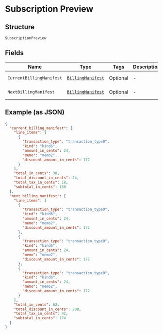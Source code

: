 
# Subscription Preview

## Structure

`SubscriptionPreview`

## Fields

| Name | Type | Tags | Description | Getter | Setter |
|  --- | --- | --- | --- | --- | --- |
| `CurrentBillingManifest` | [`BillingManifest`](../../doc/models/billing-manifest.md) | Optional | - | BillingManifest getCurrentBillingManifest() | setCurrentBillingManifest(BillingManifest currentBillingManifest) |
| `NextBillingManifest` | [`BillingManifest`](../../doc/models/billing-manifest.md) | Optional | - | BillingManifest getNextBillingManifest() | setNextBillingManifest(BillingManifest nextBillingManifest) |

## Example (as JSON)

```json
{
  "current_billing_manifest": {
    "line_items": [
      {
        "transaction_type": "transaction_type0",
        "kind": "kind6",
        "amount_in_cents": 24,
        "memo": "memo2",
        "discount_amount_in_cents": 172
      }
    ],
    "total_in_cents": 38,
    "total_discount_in_cents": 24,
    "total_tax_in_cents": 18,
    "subtotal_in_cents": 150
  },
  "next_billing_manifest": {
    "line_items": [
      {
        "transaction_type": "transaction_type0",
        "kind": "kind6",
        "amount_in_cents": 24,
        "memo": "memo2",
        "discount_amount_in_cents": 172
      },
      {
        "transaction_type": "transaction_type0",
        "kind": "kind6",
        "amount_in_cents": 24,
        "memo": "memo2",
        "discount_amount_in_cents": 172
      },
      {
        "transaction_type": "transaction_type0",
        "kind": "kind6",
        "amount_in_cents": 24,
        "memo": "memo2",
        "discount_amount_in_cents": 172
      }
    ],
    "total_in_cents": 62,
    "total_discount_in_cents": 208,
    "total_tax_in_cents": 42,
    "subtotal_in_cents": 174
  }
}
```

